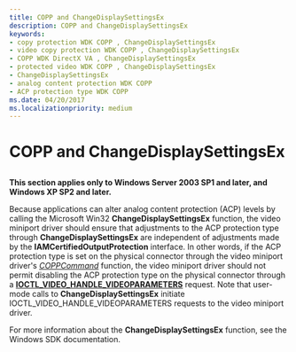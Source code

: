 ```yaml
---
title: COPP and ChangeDisplaySettingsEx
description: COPP and ChangeDisplaySettingsEx
keywords:
- copy protection WDK COPP , ChangeDisplaySettingsEx
- video copy protection WDK COPP , ChangeDisplaySettingsEx
- COPP WDK DirectX VA , ChangeDisplaySettingsEx
- protected video WDK COPP , ChangeDisplaySettingsEx
- ChangeDisplaySettingsEx
- analog content protection WDK COPP
- ACP protection type WDK COPP
ms.date: 04/20/2017
ms.localizationpriority: medium
---
```


# COPP and ChangeDisplaySettingsEx


## <span id="ddk_copp_and_changedisplaysettingsex_gg"></span><span id="DDK_COPP_AND_CHANGEDISPLAYSETTINGSEX_GG"></span>


**This section applies only to Windows Server 2003 SP1 and later, and Windows XP SP2 and later.**

Because applications can alter analog content protection (ACP) levels by calling the Microsoft Win32 **ChangeDisplaySettingsEx** function, the video miniport driver should ensure that adjustments to the ACP protection type through **ChangeDisplaySettingsEx** are independent of adjustments made by the **IAMCertifiedOutputProtection** interface. In other words, if the ACP protection type is set on the physical connector through the video miniport driver's [*COPPCommand*](./coppcommand.md) function, the video miniport driver should not permit disabling the ACP protection type on the physical connector through a [**IOCTL\_VIDEO\_HANDLE\_VIDEOPARAMETERS**](/windows-hardware/drivers/ddi/ntddvdeo/ni-ntddvdeo-ioctl_video_handle_videoparameters) request. Note that user-mode calls to **ChangeDisplaySettingsEx** initiate IOCTL\_VIDEO\_HANDLE\_VIDEOPARAMETERS requests to the video miniport driver.

For more information about the **ChangeDisplaySettingsEx** function, see the Windows SDK documentation.

 

